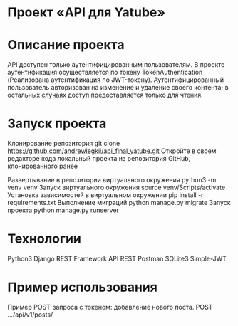 # Проект «API для Yatube»

# Описание проекта
API доступен только аутентифицированным пользователям. В проекте аутентификация осуществляется по токену TokenAuthentication (Реализована аутентификация по JWT-токену).
Аутентифицированный пользователь авторизован на изменение и удаление своего контента; в остальных случаях доступ предоставляется только для чтения. 

# Запуск проекта
Клонирование репозитория
git clone https://github.com/andrewlegkii/api_final_yatube.git
Откройте в своем редакторе кода локальный проекта из репозитория GitHub, клонированного ранее

Развертывание в репозитории виртуального окружения
python3 -m venv venv
Запуск виртуального окружения
source venv/Scripts/activate
Установка зависимостей в виртуальном окружении
pip install -r requirements.txt
Выполнение миграций
python manage.py migrate
Запуск проекта
python manage.py runserver

# Технологии
Python3
Django REST Framework
API REST
Postman
SQLite3
Simple-JWT

# Пример использования
Пример POST-запроса с токеном: добавление нового поста. POST .../api/v1/posts/